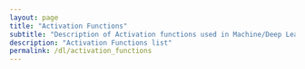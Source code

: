 ```yaml
---
layout: page
title: "Activation Functions"
subtitle: "Description of Activation functions used in Machine/Deep Learning"
description: "Activation Functions list"
permalink: /dl/activation_functions
---
```



